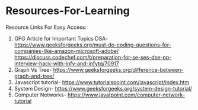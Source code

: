 # Resources-For-Learning
Resource Links For Easy Access:

1) GFG Article for Important Topics DSA-  https://www.geeksforgeeks.org/must-do-coding-questions-for-companies-like-amazon-microsoft-adobe/
https://discuss.codechef.com/t/preparation-for-se-ses-dse-pp-interview-hack-with-infy-and-infytq/70917
2) Graph Vs Tree- https://www.geeksforgeeks.org/difference-between-graph-and-tree/
3) Javascript tutorial- https://www.tutorialspoint.com/javascript/index.htm
4) System Design- https://www.geeksforgeeks.org/system-design-tutorial/
5) Computer Networks- https://www.javatpoint.com/computer-network-tutorial
